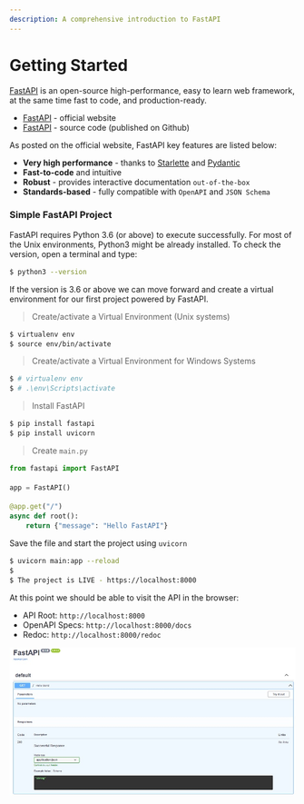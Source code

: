```yaml
---
description: A comprehensive introduction to FastAPI
---
```


# Getting Started

[FastAPI](https://fastapi.tiangolo.com) is an open-source high-performance, easy to learn web framework, at the same time fast to code, and production-ready.

* [FastAPI](https://fastapi.tiangolo.com) - official website
* [FastAPI](https://github.com/tiangolo/fastapi) - source code (published on Github)

As posted on the official website, FastAPI key features are listed below:

* **Very high performance** - thanks to [Starlette](https://www.starlette.io) and [Pydantic](https://pydantic-docs.helpmanual.io)
* **Fast-to-code** and intuitive&#x20;
* **Robust** - provides interactive documentation `out-of-the-box`
* **Standards-based** - fully compatible with `OpenAPI` and `JSON Schema`



### Simple FastAPI Project

FastAPI requires Python 3.6 (or above) to execute successfully. For most of the Unix environments, Python3 might be already installed. To check the version, open a terminal and type:

```bash
$ python3 --version
```

If the version is 3.6 or above we can move forward and create a virtual environment for our first project powered by FastAPI.&#x20;

> Create/activate a Virtual Environment (Unix systems)

```bash
$ virtualenv env
$ source env/bin/activate
```

> Create/activate a Virtual Environment for Windows Systems

```bash
$ # virtualenv env
$ # .\env\Scripts\activate
```

> Install FastAPI&#x20;

```bash
$ pip install fastapi
$ pip install uvicorn
```

> Create `main.py`

```python
from fastapi import FastAPI

app = FastAPI()

@app.get("/")
async def root():
    return {"message": "Hello FastAPI"}
```

Save the file and start the project using `uvicorn`

```bash
$ uvicorn main:app --reload
$ 
$ The project is LIVE - https://localhost:8000 
```

At this point we should be able to visit the API in the browser:

* API Root: `http://localhost:8000`
* OpenAPI Specs: `http://localhost:8000/docs`
* Redoc:  `http://localhost:8000/redoc`

![FastAPI - Simple API Project](../../.gitbook/assets/fastapi-hello-world.jpg)
